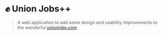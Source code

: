 # ✊ Union Jobs++

> A web application to add some design and usability improvements to the wonderful [unionjobs.com](http://www.unionjobs.com)